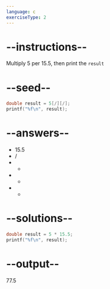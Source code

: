 ```yaml
---
language: c
exerciseType: 2
---
```


# --instructions--

Multiply 5 per 15.5, then print the `result`

# --seed--

```c
double result = 5[/][/];
printf("%f\n", result);
```

# --answers--

- 15.5
-  / 
-  - 
-  + 
-  * 

# --solutions--

```c
double result = 5 * 15.5;
printf("%f\n", result);
```

# --output--

77.5
